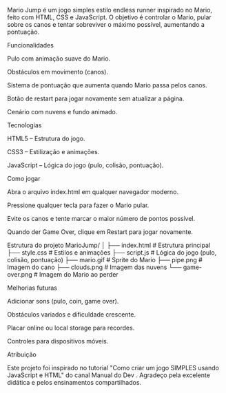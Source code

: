 <!-- opcional: coloque uma imagem do jogo -->

Mario Jump é um jogo simples estilo endless runner inspirado no Mario, feito com HTML, CSS e JavaScript. O objetivo é controlar o Mario, pular sobre os canos e tentar sobreviver o máximo possível, aumentando a pontuação.

Funcionalidades

Pulo com animação suave do Mario.

Obstáculos em movimento (canos).

Sistema de pontuação que aumenta quando Mario passa pelos canos.

Botão de restart para jogar novamente sem atualizar a página.

Cenário com nuvens e fundo animado.

Tecnologias

HTML5 – Estrutura do jogo.

CSS3 – Estilização e animações.

JavaScript – Lógica do jogo (pulo, colisão, pontuação).

Como jogar

Abra o arquivo index.html em qualquer navegador moderno.

Pressione qualquer tecla para fazer o Mario pular.

Evite os canos e tente marcar o maior número de pontos possível.

Quando der Game Over, clique em Restart para jogar novamente.

Estrutura do projeto
MarioJump/
│
├── index.html      # Estrutura principal
├── style.css       # Estilos e animações
├── script.js       # Lógica do jogo (pulo, colisão, pontuação)
├── mario.gif       # Sprite do Mario
├── pipe.png        # Imagem do cano
├── clouds.png      # Imagem das nuvens
└── game-over.png   # Imagem do Mario ao perder

Melhorias futuras

Adicionar sons (pulo, coin, game over).

Obstáculos variados e dificuldade crescente.

Placar online ou local storage para recordes.

Controles para dispositivos móveis.

Atribuição

Este projeto foi inspirado no tutorial "Como criar um jogo SIMPLES usando JavaScript e HTML" do canal Manual do Dev
. Agradeço pela excelente didática e pelos ensinamentos compartilhados.
